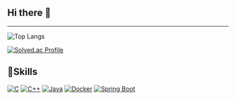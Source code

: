 ## Hi there 👋
---
![Top Langs](https://github-readme-stats.vercel.app/api/top-langs/?username=gongmg63)


[![Solved.ac Profile](http://mazassumnida.wtf/api/v2/generate_badge?boj=gongmg63)](https://solved.ac/gongmg63/)

## 💪Skills
[![C](https://img.shields.io/badge/C-00599C?logo=c&logoColor=white)](#)
[![C++](https://img.shields.io/badge/C++-%2300599C.svg?logo=c%2B%2B&logoColor=white)](#)
[![Java](https://img.shields.io/badge/Java-%23ED8B00.svg?logo=openjdk&logoColor=white)](#)
[![Docker](https://img.shields.io/badge/Docker-2496ED?logo=docker&logoColor=fff)](#)
[![Spring Boot](https://img.shields.io/badge/Spring%20Boot-6DB33F?logo=springboot&logoColor=fff)](#)

<!--
**gongmg63/gongmg63** is a ✨ _special_ ✨ repository because its `README.md` (this file) appears on your GitHub profile.

Here are some ideas to get you started:

- 🔭 I’m currently working on ...
- 🌱 I’m currently learning ...
- 👯 I’m looking to collaborate on ...
- 🤔 I’m looking for help with ...
- 💬 Ask me about ...
- 📫 How to reach me: ...
- 😄 Pronouns: ...
- ⚡ Fun fact: ...
-->
